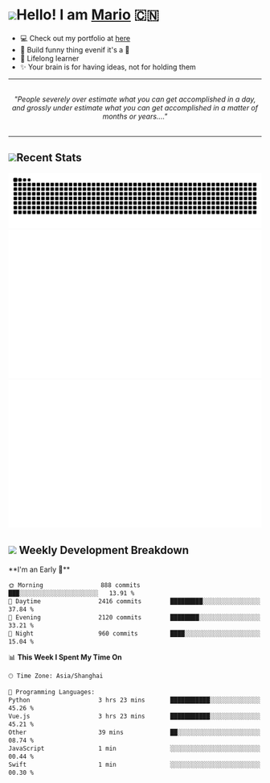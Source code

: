 <h1><a href = "#"><img src="https://media.giphy.com/media/VgCDAzcKvsR6OM0uWg/giphy.gif" width="50"></a><span>Hello! I am <a href="https://github.com/mario1in">Mario</a></span> 🇨🇳 </h1>

- 💻 Check out my portfolio at [here](https://shixiong.name)
- 🔨 Build funny thing evenif it's a 💩
- 🚀 Lifelong learner
- ✨ Your brain is for having ideas, not for holding them

<hr/>
<br/>
<div align="center">
<i>"People severely over estimate what you can get accomplished in a day, and grossly under estimate what you can get accomplished in a matter of months or years...." </i>
</div>
<br/>
<hr/>

<h2 align="left">
  <a href="#"><img src="https://emojis.slackmojis.com/emojis/images/1643514389/3643/cool-doge.gif?1643514389" height="30"></a>Recent Stats
</h2>

![snake](https://raw.githubusercontent.com/mario1in/mario1in/output/github-contribution-grid-snake.svg)
![overview](https://raw.githubusercontent.com/mario1in/mario1in/stats-output/generated/overview.svg)
![languages](https://raw.githubusercontent.com/mario1in/mario1in/stats-output/generated/languages.svg)

<h2 align="left">
  <a href="#"><img src="https://emojis.slackmojis.com/emojis/images/1643514062/184/nyancat_big.gif?1643514062" height="30"></a> Weekly Development Breakdown
</h2>
<!--START_SECTION:waka-->
**I'm an Early 🐤** 

```text
🌞 Morning                888 commits         ███░░░░░░░░░░░░░░░░░░░░░░   13.91 % 
🌆 Daytime                2416 commits        █████████░░░░░░░░░░░░░░░░   37.84 % 
🌃 Evening                2120 commits        ████████░░░░░░░░░░░░░░░░░   33.21 % 
🌙 Night                  960 commits         ████░░░░░░░░░░░░░░░░░░░░░   15.04 % 
```


📊 **This Week I Spent My Time On** 

```text
🕑︎ Time Zone: Asia/Shanghai

💬 Programming Languages: 
Python                   3 hrs 23 mins       ███████████░░░░░░░░░░░░░░   45.26 % 
Vue.js                   3 hrs 23 mins       ███████████░░░░░░░░░░░░░░   45.21 % 
Other                    39 mins             ██░░░░░░░░░░░░░░░░░░░░░░░   08.74 % 
JavaScript               1 min               ░░░░░░░░░░░░░░░░░░░░░░░░░   00.44 % 
Swift                    1 min               ░░░░░░░░░░░░░░░░░░░░░░░░░   00.30 % 
```


<!--END_SECTION:waka-->

